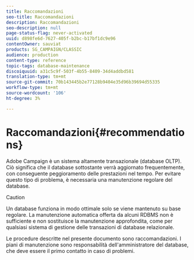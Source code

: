 ```yaml
---
title: Raccomandazioni
seo-title: Raccomandazioni
description: Raccomandazioni
seo-description: null
page-status-flag: never-activated
uuid: d898fe6d-7627-405f-b2bc-b17bf1dc9e96
contentOwner: sauviat
products: SG_CAMPAIGN/CLASSIC
audience: production
content-type: reference
topic-tags: database-maintenance
discoiquuid: a31c5c9f-503f-4b55-8409-34d4addbd581
translation-type: tm+mt
source-git-commit: 70b143445b2e77128b9404e35d96b39694d55335
workflow-type: tm+mt
source-wordcount: '106'
ht-degree: 3%

---
```



# Raccomandazioni{#recommendations}

 Adobe Campaign è un sistema altamente transazionale (database OLTP). Ciò significa che il database sottostante verrà aggiornato frequentemente, con conseguente peggioramento delle prestazioni nel tempo. Per evitare questo tipo di problema, è necessaria una manutenzione regolare del database.

>[!CAUTION]
>
>Un database funziona in modo ottimale solo se viene mantenuto su base regolare. La manutenzione automatica offerta da alcuni RDBMS non è sufficiente e non sostituisce la manutenzione approfondita, come per qualsiasi sistema di gestione delle transazioni di database relazionale.
>  
>Le procedure descritte nel presente documento sono raccomandazioni. I piani di manutenzione sono responsabilità dell&#39;amministratore del database, che deve essere il primo contatto in caso di problemi.

